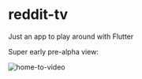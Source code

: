 # reddit-tv
Just an app to play around with Flutter 

Super early pre-alpha view:

![home-to-video](https://user-images.githubusercontent.com/260697/51928880-d5f06180-23ee-11e9-9edc-4577964902ec.gif)

